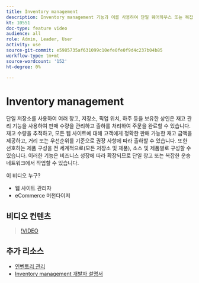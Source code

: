 ```yaml
---
title: Inventory management
description: Inventory management 기능과 이를 사용하여 단일 웨어하우스 또는 복잡한 운송 네트워크에서 작업하는 방법을 알아봅니다.
kt: 10551
doc-type: feature video
audience: all
role: Admin, Leader, User
activity: use
source-git-commit: e5985735af631099c10efe0fe0f9d4c237b04b85
workflow-type: tm+mt
source-wordcount: '152'
ht-degree: 0%

---
```


# Inventory management

단일 저장소를 사용하여 여러 창고, 저장소, 픽업 위치, 하주 등을 보유한 상인은 재고 관리 기능을 사용하여 판매 수량을 관리하고 출하를 처리하여 주문을 완료할 수 있습니다. 재고 수량을 추적하고, 모든 웹 사이트에 대해 고객에게 정확한 판매 가능한 재고 금액을 제공하고, 거리 또는 우선순위를 기준으로 권장 사항에 따라 출하할 수 있습니다. 또한 선호하는 제품 구성을 전 세계적으로(모든 저장소 및 제품), 소스 및 제품별로 구성할 수 있습니다. 이러한 기능은 비즈니스 성장에 따라 확장되므로 단일 창고 또는 복잡한 운송 네트워크에서 작업할 수 있습니다.

이 비디오 누구?

- 웹 사이트 관리자
- eCommerce 머천다이저

## 비디오 컨텐츠

>[!VIDEO](https://video.tv.adobe.com/v/343748?quality=12&learn=on)

## 추가 리소스

- [인벤토리 관리](https://docs.magento.com/user-guide/catalog/inventory-management.html)
- [Inventory management 개발자 설명서](https://devdocs.magento.com/guides/v2.4/inventory/index.html)
